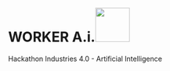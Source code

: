 # WORKER A.i.<img src="https://www.iconexperience.com/_img/o_collection_png/green_dark_grey/512x512/plain/worker.png" width="70" style="margin-top:10px;"/>
Hackathon Industries 4.0 - Artificial Intelligence
